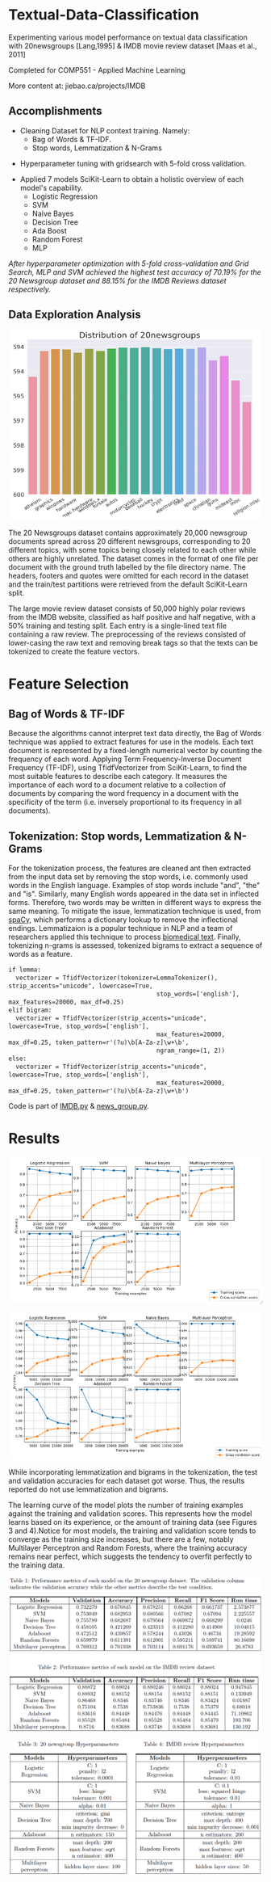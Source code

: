 # Textual-Data-Classification
Experimenting various model performance on textual data classification with 20newsgroups [Lang,1995] & IMDB movie review dataset [Maas et al., 2011]

Completed for COMP551 - Applied Machine Learning

More content at: jiebao.ca/projects/IMDB
## Accomplishments
* Cleaning Dataset for NLP context training. Namely:
  * Bag of Words & TF-IDF.
  * Stop words, Lemmatization & N-Grams
- Hyperparameter tuning with gridsearch with 5-fold cross validation.
* Applied 7 models SciKit-Learn to obtain a holistic overview of each model's capability.
  * Logistic Regression
  * SVM
  * Naive Bayes
  * Decision Tree
  * Ada Boost
  * Random Forest 
  * MLP
  
 *After hyperparameter optimization with 5-fold cross-validation
and Grid Search, MLP and SVM achieved the highest test accuracy of 70.19% for the 20 Newsgroup
dataset and 88.15% for the IMDB Reviews dataset respectively.*
## Data Exploration Analysis

<p align="center">
<img src="https://github.com/DiscoBroccoli/Textual-Data-Classification/blob/main/20newsgroup_label.png">
</p>

The 20 Newsgroups dataset contains approximately 20,000 newsgroup documents spread across 20
different newsgroups, corresponding to 20 different topics, with some topics being closely related
to each other while others are highly unrelated. The dataset comes in the format of one file per
document with the ground truth labelled by the file directory name. The headers, footers and
quotes were omitted for each record in the dataset and the train/test partitions were retrieved
from the default SciKit-Learn split.

The large movie review dataset consists of 50,000 highly polar reviews from the IMDB website,
classified as half positive and half negative, with a 50% training and testing split. Each entry
is a single-lined text file containing a raw review. The preprocessing of the reviews consisted of
lower-casing the raw text and removing break tags so that the texts can be tokenized to create the
feature vectors.

# Feature Selection

## Bag of Words & TF-IDF

Because the algorithms cannot interpret text data directly, the Bag of Words technique was applied
to extract features for use in the models. Each text document is represented by a fixed-length
numerical vector by counting the frequency of each word. Applying Term Frequency-Inverse
Document Frequency (TF-IDF), using TfidfVectorizer from SciKit-Learn, to find the most suitable
features to describe each category. It measures the importance of each word to a document relative
to a collection of documents by comparing the word frequency in a document with the specificity
of the term (i.e. inversely proportional to its frequency in all documents). 

## Tokenization: Stop words, Lemmatization & N-Grams

For the tokenization process, the features are cleaned ant then extracted from the input data set by removing
the stop words, i.e. commonly used words in the English language. Examples of stop words include
"and", "the" and "is". Similarly, many English words appeared in the data set in inflected forms.
Therefore, two words may be written in different ways to express the same meaning. To mitigate
the issue, lemmatization technique is used, from [spaCy](https://www.researchgate.net/publication/325709583_LexNLP_Natural_language_processing_and_information_extraction_for_legal_and_regulatory_texts), which performs a dictionary
lookup to remove the inflectional endings. Lemmatizaion is a popular technique in NLP and a
team of researchers applied this technique to process [biomedical text](https://pubmed.ncbi.nlm.nih.gov/22464129/). Finally,
tokenizing n-grams is assessed, tokenized bigrams to extract a sequence of words as a feature.

```
if lemma:
  vectorizer = TfidfVectorizer(tokenizer=LemmaTokenizer(), strip_accents="unicode", lowercase=True,
                                         stop_words=['english'], max_features=20000, max_df=0.25)
elif bigram:
  vectorizer = TfidfVectorizer(strip_accents="unicode", lowercase=True, stop_words=['english'],
                                         max_features=20000, max_df=0.25, token_pattern=r'(?u)\b[A-Za-z]\w+\b',
                                         ngram_range=(1, 2))
else:
  vectorizer = TfidfVectorizer(strip_accents="unicode", lowercase=True, stop_words=['english'],
                                         max_features=20000, max_df=0.25, token_pattern=r'(?u)\b[A-Za-z]\w+\b')
```

Code is part of [IMDB.py](https://github.com/DiscoBroccoli/Textual-Data-Classification/blob/main/imdb.py) & [news_group.py](https://github.com/DiscoBroccoli/Textual-Data-Classification/blob/main/news_group.py).

# Results

<p align="center">
<img src="https://github.com/DiscoBroccoli/Textual-Data-Classification/blob/main/20_newsgroup.png">
</p>

<p align="center">
<img src="https://github.com/DiscoBroccoli/Textual-Data-Classification/blob/main/IMDB.png">
</p>

While incorporating lemmatization and bigrams in the tokenization, the test and
validation accuracies for each dataset got worse. Thus, the results reported do not use
lemmatization and bigrams. 

The learning curve of the model plots the number of training examples against the training and
validation scores. This represents how the model learns based on its experience, or the amount of
training data (see Figures 3 and 4).Notice for most models, the training and validation
score tends to converge as the training size increases, but there are a few, notably Multilayer
Perceptron and Random Forests, where the training accuracy remains near perfect, which suggests
the tendency to overfit perfectly to the training data.

<p align="center">
<img src="https://github.com/DiscoBroccoli/Textual-Data-Classification/blob/main/table1-2.png">
</p>

<p align="center">
<img src="https://github.com/DiscoBroccoli/Textual-Data-Classification/blob/main/table3-4.png">
</p>

